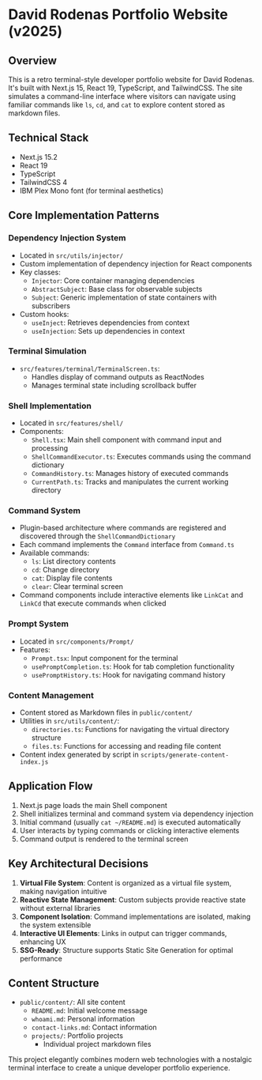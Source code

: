 # David Rodenas Portfolio Website (v2025)

## Overview
This is a retro terminal-style developer portfolio website for David Rodenas. It's built with Next.js 15, React 19, TypeScript, and TailwindCSS. The site simulates a command-line interface where visitors can navigate using familiar commands like `ls`, `cd`, and `cat` to explore content stored as markdown files.

## Technical Stack
- Next.js 15.2
- React 19
- TypeScript
- TailwindCSS 4
- IBM Plex Mono font (for terminal aesthetics)

## Core Implementation Patterns

### Dependency Injection System
- Located in `src/utils/injector/`
- Custom implementation of dependency injection for React components
- Key classes:
  - `Injector`: Core container managing dependencies
  - `AbstractSubject`: Base class for observable subjects
  - `Subject`: Generic implementation of state containers with subscribers
- Custom hooks:
  - `useInject`: Retrieves dependencies from context
  - `useInjection`: Sets up dependencies in context

### Terminal Simulation
- `src/features/terminal/TerminalScreen.ts`: 
  - Handles display of command outputs as ReactNodes
  - Manages terminal state including scrollback buffer

### Shell Implementation
- Located in `src/features/shell/`
- Components:
  - `Shell.tsx`: Main shell component with command input and processing
  - `ShellCommandExecutor.ts`: Executes commands using the command dictionary
  - `CommandHistory.ts`: Manages history of executed commands
  - `CurrentPath.ts`: Tracks and manipulates the current working directory

### Command System
- Plugin-based architecture where commands are registered and discovered through the `ShellCommandDictionary`
- Each command implements the `Command` interface from `Command.ts`
- Available commands:
  - `ls`: List directory contents
  - `cd`: Change directory
  - `cat`: Display file contents
  - `clear`: Clear terminal screen
- Command components include interactive elements like `LinkCat` and `LinkCd` that execute commands when clicked

### Prompt System
- Located in `src/components/Prompt/`
- Features:
  - `Prompt.tsx`: Input component for the terminal
  - `usePromptCompletion.ts`: Hook for tab completion functionality
  - `usePromptHistory.ts`: Hook for navigating command history

### Content Management
- Content stored as Markdown files in `public/content/`
- Utilities in `src/utils/content/`:
  - `directories.ts`: Functions for navigating the virtual directory structure
  - `files.ts`: Functions for accessing and reading file content
- Content index generated by script in `scripts/generate-content-index.js`

## Application Flow
1. Next.js page loads the main Shell component
2. Shell initializes terminal and command system via dependency injection
3. Initial command (usually `cat ~/README.md`) is executed automatically
4. User interacts by typing commands or clicking interactive elements
5. Command output is rendered to the terminal screen

## Key Architectural Decisions
1. **Virtual File System**: Content is organized as a virtual file system, making navigation intuitive
2. **Reactive State Management**: Custom subjects provide reactive state without external libraries
3. **Component Isolation**: Command implementations are isolated, making the system extensible
4. **Interactive UI Elements**: Links in output can trigger commands, enhancing UX
5. **SSG-Ready**: Structure supports Static Site Generation for optimal performance

## Content Structure
- `public/content/`: All site content
  - `README.md`: Initial welcome message
  - `whoami.md`: Personal information
  - `contact-links.md`: Contact information
  - `projects/`: Portfolio projects
    - Individual project markdown files

This project elegantly combines modern web technologies with a nostalgic terminal interface to create a unique developer portfolio experience.